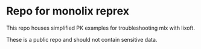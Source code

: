 Repo for monolix reprex
============================

This repo houses simplified PK examples for troubleshooting mlx with lixoft.

These is a public repo and should not contain sensitive data.


